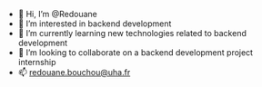 - 👋 Hi, I’m @Redouane
- 👀 I’m interested in backend development
- 🌱 I’m currently learning new technologies related to backend development
- 💞️ I’m looking to collaborate on a backend development project internship
- 📫 redouane.bouchou@uha.fr

<!---
Redouane-35/Redouane-35 is a ✨ special ✨ repository because its `README.md` (this file) appears on your GitHub profile.
You can click the Preview link to take a look at your changes.
--->
